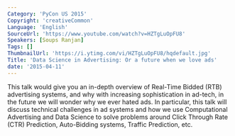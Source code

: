 ```yaml
---
Category: 'PyCon US 2015'
Copyright: 'creativeCommon'
Language: 'English'
SourceUrl: 'https://www.youtube.com/watch?v=HZTgLuOpFU8'
Speakers: [Soups Ranjan]
Tags: []
ThumbnailUrl: 'https://i.ytimg.com/vi/HZTgLuOpFU8/hqdefault.jpg'
Title: 'Data Science in Advertising: Or a future when we love ads'
date: '2015-04-11'
---
```

This talk would give you an in-depth overview of Real-Time Bidded (RTB) advertising systems, and why with increasing sophistication in ad-tech, in the future we will wonder why we ever hated ads. In particular, this talk will discuss technical challenges in ad systems and how we use Computational Advertising and Data Science to solve problems around Click Through Rate (CTR) Prediction, Auto-Bidding systems, Traffic Prediction, etc.

